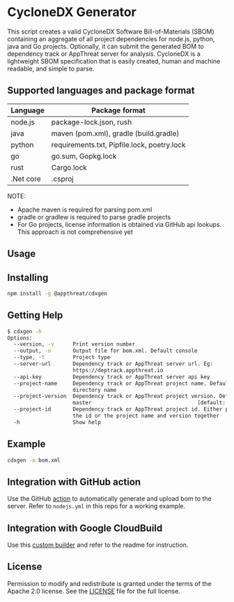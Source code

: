 # CycloneDX Generator

This script creates a valid CycloneDX Software Bill-of-Materials (SBOM) containing an aggregate of all project dependencies for node.js, python, java and Go projects. Optionally, it can submit the generated BOM to dependency track or AppThreat server for analysis. CycloneDX is a lightweight SBOM specification that is easily created, human and machine readable, and simple to parse.

## Supported languages and package format

| Language  | Package format                              |
| --------- | ------------------------------------------- |
| node.js   | package-lock.json, rush                     |
| java      | maven (pom.xml), gradle (build.gradle)      |
| python    | requirements.txt, Pipfile.lock, poetry.lock |
| go        | go.sum, Gopkg.lock                          |
| rust      | Cargo.lock                                  |
| .Net core | .csproj                                     |

NOTE:

- Apache maven is required for parsing pom.xml
- gradle or gradlew is required to parse gradle projects
- For Go projects, license information is obtained via GitHub api lookups. This approach is not comprehensive yet

## Usage

## Installing

```bash
npm install -g @appthreat/cdxgen
```

## Getting Help

```bash
$ cdxgen -h
Options:
  --version, -v      Print version number                              [boolean]
  --output, -o       Output file for bom.xml. Default console
  --type, -t         Project type
  --server-url       Dependency track or AppThreat server url. Eg:
                     https://deptrack.appthreat.io
  --api-key          Dependency track or AppThreat server api key
  --project-name     Dependency track or AppThreat project name. Default use the
                     directory name
  --project-version  Dependency track or AppThreat project version. Default
                     master                                  [default: "master"]
  --project-id       Dependency track or AppThreat project id. Either provide
                     the id or the project name and version together
  -h                 Show help                                         [boolean]
```

## Example

```bash
cdxgen -o bom.xml
```

## Integration with GitHub action

Use the GitHub [action](https://github.com/AppThreat/cdxgen-action) to automatically generate and upload bom to the server. Refer to `nodejs.yml` in this repo for a working example.

## Integration with Google CloudBuild

Use this [custom builder](https://github.com/CloudBuildr/google-custom-builders/tree/master/cdxgen) and refer to the readme for instruction.

## License

Permission to modify and redistribute is granted under the terms of the Apache 2.0 license. See the [LICENSE] file for the full license.

[license]: https://github.com/AppThreat/cdxgen/blob/master/LICENSE
